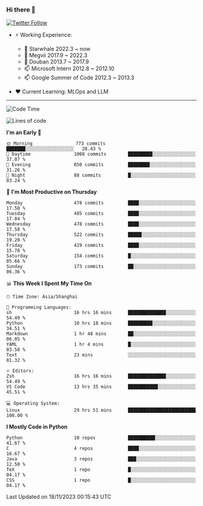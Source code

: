 ### Hi there 👋

[![Twitter Follow](https://img.shields.io/twitter/follow/tianweidut?style=social)](https://twitter.com/tianweidut)

- ⚡ Working Experience:
  - 🔭 Starwhale 2022.3 ~ now
  - 🌱 Megvii 2017.9 ~ 2022.3
  - 🌱 Douban 2013.7 ~ 2017.9
  - 📫 Microsoft Intern 2012.8 ~ 2012.10
  - 📫 Google Summer of Code 2012.3 ~ 2013.3

- ❤️ Current Learning: MLOps and LLM

---
<!--START_SECTION:waka-->
![Code Time](http://img.shields.io/badge/Code%20Time-4%2C687%20hrs%208%20mins-blue)

![Lines of code](https://img.shields.io/badge/From%20Hello%20World%20I%27ve%20Written-1.5%20million%20lines%20of%20code-blue)

**I'm an Early 🐤** 

```text
🌞 Morning                773 commits         ███████░░░░░░░░░░░░░░░░░░   28.43 % 
🌆 Daytime                1008 commits        █████████░░░░░░░░░░░░░░░░   37.07 % 
🌃 Evening                850 commits         ████████░░░░░░░░░░░░░░░░░   31.26 % 
🌙 Night                  88 commits          █░░░░░░░░░░░░░░░░░░░░░░░░   03.24 % 
```
📅 **I'm Most Productive on Thursday** 

```text
Monday                   478 commits         ████░░░░░░░░░░░░░░░░░░░░░   17.58 % 
Tuesday                  485 commits         ████░░░░░░░░░░░░░░░░░░░░░   17.84 % 
Wednesday                478 commits         ████░░░░░░░░░░░░░░░░░░░░░   17.58 % 
Thursday                 522 commits         █████░░░░░░░░░░░░░░░░░░░░   19.20 % 
Friday                   429 commits         ████░░░░░░░░░░░░░░░░░░░░░   15.78 % 
Saturday                 154 commits         █░░░░░░░░░░░░░░░░░░░░░░░░   05.66 % 
Sunday                   173 commits         ██░░░░░░░░░░░░░░░░░░░░░░░   06.36 % 
```


📊 **This Week I Spent My Time On** 

```text
🕑︎ Time Zone: Asia/Shanghai

💬 Programming Languages: 
sh                       16 hrs 16 mins      ██████████████░░░░░░░░░░░   54.49 % 
Python                   10 hrs 18 mins      █████████░░░░░░░░░░░░░░░░   34.51 % 
Markdown                 1 hr 48 mins        ██░░░░░░░░░░░░░░░░░░░░░░░   06.05 % 
YAML                     1 hr 4 mins         █░░░░░░░░░░░░░░░░░░░░░░░░   03.58 % 
Text                     23 mins             ░░░░░░░░░░░░░░░░░░░░░░░░░   01.32 % 

🔥 Editors: 
Zsh                      16 hrs 16 mins      ██████████████░░░░░░░░░░░   54.49 % 
VS Code                  13 hrs 35 mins      ███████████░░░░░░░░░░░░░░   45.51 % 

💻 Operating System: 
Linux                    29 hrs 51 mins      █████████████████████████   100.00 % 
```

**I Mostly Code in Python** 

```text
Python                   10 repos            ██████████░░░░░░░░░░░░░░░   41.67 % 
C                        4 repos             ████░░░░░░░░░░░░░░░░░░░░░   16.67 % 
Java                     3 repos             ███░░░░░░░░░░░░░░░░░░░░░░   12.50 % 
TeX                      1 repo              █░░░░░░░░░░░░░░░░░░░░░░░░   04.17 % 
CSS                      1 repo              █░░░░░░░░░░░░░░░░░░░░░░░░   04.17 % 
```




 Last Updated on 18/11/2023 00:15:43 UTC
<!--END_SECTION:waka-->
